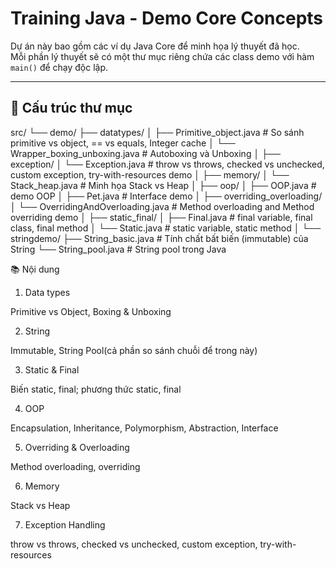 # Training Java - Demo Core Concepts

Dự án này bao gồm các ví dụ Java Core để minh họa lý thuyết đã học.  
Mỗi phần lý thuyết sẽ có một thư mục riêng chứa các class demo với hàm `main()` để chạy độc lập.

---

## 📂 Cấu trúc thư mục

src/
└── demo/
├── datatypes/
│ ├── Primitive_object.java # So sánh primitive vs object, == vs equals, Integer cache
│ └── Wrapper_boxing_unboxing.java # Autoboxing và Unboxing
│
├── exception/
│ └── Exception.java #  throw vs throws, checked vs unchecked, custom exception, try-with-resources demo
│
├── memory/
│ └── Stack_heap.java # Minh họa Stack vs Heap
│
├── oop/
│ ├── OOP.java # demo OOP
│ ├── Pet.java # Interface demo
│
├── overriding_overloading/
│ └── OverridingAndOverloading.java # Method overloading and Method overriding demo
│
├── static_final/
│ ├── Final.java # final variable, final class, final method
│ └── Static.java # static variable, static method
│
└── stringdemo/
├── String_basic.java # Tính chất bất biến (immutable) của String
└── String_pool.java # String pool trong Java

📚 Nội dung

1. Data types

Primitive vs Object, Boxing & Unboxing

2. String

Immutable, String Pool(cả phần so sánh chuỗi để trong này)

3. Static & Final

Biến static, final; phương thức static, final

4. OOP

Encapsulation, Inheritance, Polymorphism, Abstraction, Interface

5. Overriding & Overloading

Method overloading, overriding

6. Memory

Stack vs Heap

7. Exception Handling

throw vs throws, checked vs unchecked, custom exception, try-with-resources


